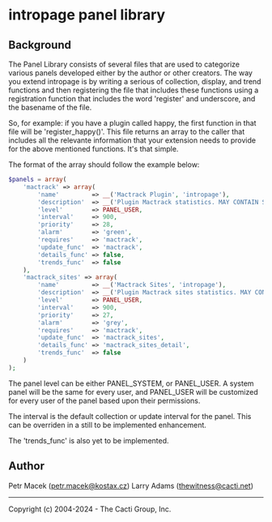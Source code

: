 # intropage panel library

## Background

The Panel Library consists of several files that are used to categorize various
panels developed either by the author or other creators.  The way you extend
intropage is by writing a serious of collection, display, and trend functions
and then registering the file that includes these functions using a registration
function that includes the word 'register' and underscore, and the basename of
the file.

So, for example: if you have a plugin called happy, the first function in that
file will be 'register_happy()'.  This file returns an array to the caller that
includes all the relevante information that your extension needs to provide for
the above mentioned functions.  It's that simple.

The format of the array should follow the example below:

```php
$panels = array(
	'mactrack' => array(
		'name'         => __('Mactrack Plugin', 'intropage'),
		'description'  => __('Plugin Mactrack statistics. MAY CONTAIN SENSITIVE INFORMATION FOR ALL USERS!', 'intropage'),
		'level'        => PANEL_USER,
		'interval'     => 900,
		'priority'     => 28,
		'alarm'        => 'green',
		'requires'     => 'mactrack',
		'update_func'  => 'mactrack',
		'details_func' => false,
		'trends_func'  => false
	),
	'mactrack_sites' => array(
		'name'         => __('Mactrack Sites', 'intropage'),
		'description'  => __('Plugin Mactrack sites statistics. MAY CONTAIN SENSITIVE INFORMATION FOR ALL USERS!', 'intropage'),
		'level'        => PANEL_USER,
		'interval'     => 900,
		'priority'     => 27,
		'alarm'        => 'grey',
		'requires'     => 'mactrack',
		'update_func'  => 'mactrack_sites',
		'details_func' => 'mactrack_sites_detail',
		'trends_func'  => false
	)
);
```

The panel level can be either PANEL_SYSTEM, or PANEL_USER.  A system panel will
be the same for every user, and PANEL_USER will be customized for every user of
the panel based upon their permissions.

The interval is the default collection or update interval for the panel.  This
can be overriden in a still to be implemented enhancement.

The 'trends_func' is also yet to be implemented.

## Author
Petr Macek (petr.macek@kostax.cz)
Larry Adams (thewitness@cacti.net)

-----------------------------------------------
Copyright (c) 2004-2024 - The Cacti Group, Inc.
